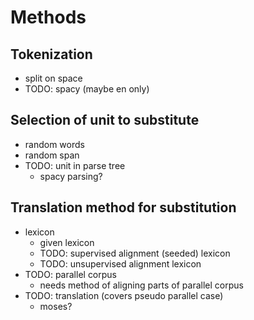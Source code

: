 # Methods

## Tokenization
 * split on space
 * TODO: spacy (maybe en only)

## Selection of unit to substitute
 * random words
 * random span
 * TODO: unit in parse tree
   * spacy parsing?

## Translation method for substitution
 * lexicon
   * given lexicon
   * TODO: supervised alignment (seeded) lexicon
   * TODO: unsupervised alignment lexicon
 * TODO: parallel corpus
   * needs method of aligning parts of parallel corpus
 * TODO: translation (covers pseudo parallel case)
   * moses?